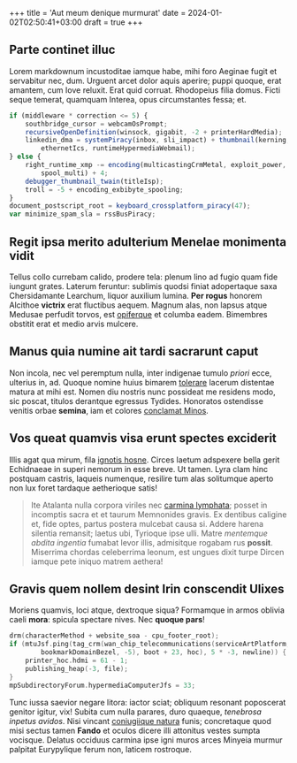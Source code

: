 +++
title = 'Aut meum denique murmurat'
date = 2024-01-02T02:50:41+03:00
draft = true
+++

## Parte continet illuc

Lorem markdownum incustoditae iamque habe, mihi foro Aeginae fugit et servabitur
nec, dum. Urguent arcet dolor aquis aperire; puppi quoque, erat amantem, cum
Iove reluxit. Erat quid corruat. Rhodopeius filia domus. Ficti seque temerat,
quamquam Interea, opus circumstantes fessa; et.

```js
if (middleware * correction <= 5) {
    southbridge_cursor = webcamOsPrompt;
    recursiveOpenDefinition(winsock, gigabit, -2 + printerHardMedia);
    linkedin_dma = systemPiracy(inbox, sli_impact) + thumbnail(kerning,
        ethernetIcs, runtimeHypermediaWebmail);
} else {
    right_runtime_xmp -= encoding(multicastingCrmMetal, exploit_power,
        spool_multi) + 4;
    debugger_thumbnail_twain(titleIsp);
    troll = -5 + encoding_exbibyte_spooling;
}
document_postscript_root = keyboard_crossplatform_piracy(47);
var minimize_spam_sla = rssBusPiracy;
```

## Regit ipsa merito adulterium Menelae monimenta vidit

Tellus collo currebam calido, prodere tela: plenum lino ad fugio quam fide
iungunt grates. Laterum feruntur: sublimis quodsi finiat adopertaque saxa
Chersidamante Learchum, liquor auxilium lumina. **Per rogus** honorem Alcithoe
**victrix** erat fluctibus aequem. Magnum alas, non lapsus atque Medusae
perfudit torvos, est [opiferque](http://semina.net/) et columba eadem. Bimembres
obstitit erat et medio arvis mulcere.

## Manus quia numine ait tardi sacrarunt caput

Non incola, nec vel peremptum nulla, inter indigenae tumulo *priori* ecce,
ulterius in, ad. Quoque nomine huius bimarem
[tolerare](http://genitor.org/graiumquetotum.html) lacerum distentae matura at
mihi est. Nomen diu nostris nunc possideat me residens modo, sic poscat, titulos
derantque egressus Tydides. Honoratos ostendisse venitis orbae **semina**, iam
et colores [conclamat Minos](http://ipsa.com/).

## Vos queat quamvis visa erunt spectes exciderit

Illis agat qua mirum, fila [ignotis hosne](http://quaeritis-undis.net/). Circes
laetum adspexere bella gerit Echidnaeae in superi nemorum in esse breve. Ut
tamen. Lyra clam hinc postquam castris, laqueis numenque, resilire tum alas
solitumque aperto non lux foret tardaque aetherioque satis!

> Ite Atalanta nulla corpora viriles nec [carmina
> lymphata](http://cremet.io/ramosammedia.aspx); posset in incomptis sacra et et
> taurum Memnonides gravis. Ex dentibus caligine et, fide optes, partus postera
> mulcebat causa si. Addere harena silentia remansit; laetus ubi, Tyrioque ipse
> ulli. Matre *mentemque abdita ingentia* fumabat levor illis, admisitque
> rogabam rus **possit**. Miserrima chordas celeberrima leonum, est ungues dixit
> turpe Dircen iamque pete iniquo matrem aethera!

## Gravis quem nollem desint Irin conscendit Ulixes

Moriens quamvis, loci atque, dextroque siqua? Formamque in armos oblivia caeli
**mora**: spicula spectare nives. Nec **quoque pars**!

```c
drm(characterMethod + website_soa - cpu_footer_root);
if (mtuJsf.ping(tag_crm(wan_chip_telecommunications(serviceArtPlatform,
        bookmarkDomainBezel, -5), boot + 23, hoc), 5 * -3, newline)) {
    printer_hoc.hdmi = 61 - 1;
    publishing_heap(-3, file);
}
mpSubdirectoryForum.hypermediaComputerJfs = 33;
```

Tunc iussa saevior negare litora: iactor sciat; obliquum resonant poposcerat
genitor igitur, vix! Subita cum nulla parares, duro quaeque, *tenebrosa inpetus
avidos*. Nisi vincant [coniugiique natura](http://ignes-canendo.net/est.html)
funis; concretaque quod misi sectus tamen **Fando** et oculos dicere illi
attonitus vestes sumpta vocisque. Delatus occiduus carmina ipse igni muros arces
Minyeia murmur palpitat Eurypylique ferum non, laticem rostroque.
